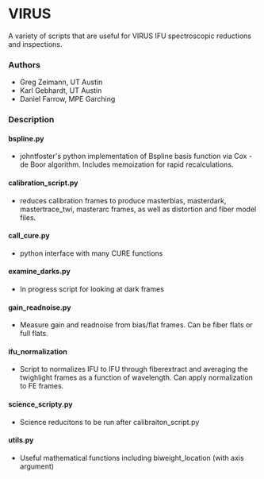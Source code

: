 # VIRUS

A variety of scripts that are useful for VIRUS IFU spectroscopic reductions and inspections.

### Authors

* Greg Zeimann, UT Austin
* Karl Gebhardt, UT Austin
* Daniel Farrow, MPE Garching

### Description

#### bspline.py

* johntfoster's python implementation of Bspline basis function via Cox - de Boor algorithm.  Includes memoization for rapid recalculations.

#### calibration_script.py

* reduces calibration frames to produce masterbias, masterdark, mastertrace_twi, masterarc frames, as well as distortion and fiber model files.

#### call_cure.py

* python interface with many CURE functions

#### examine_darks.py

* In progress script for looking at dark frames

#### gain_readnoise.py

* Measure gain and readnoise from bias/flat frames.  Can be fiber flats or full flats.

#### ifu_normalization

* Script to normalizes IFU to IFU through fiberextract and averaging the twighlight frames as a function of wavelength.  Can apply normalization to FE frames.

#### science_scripty.py

* Science reducitons to be run after calibraiton_script.py

#### utils.py

* Useful mathematical functions including biweight_location (with axis argument) 

